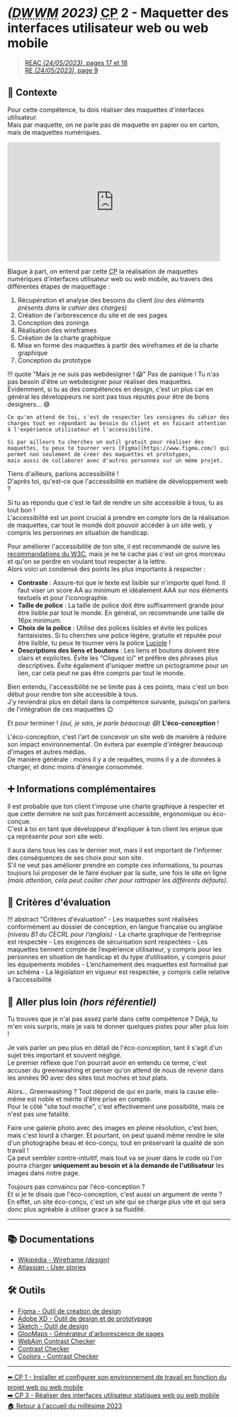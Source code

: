 # _(<abbr title="Développeur Web et Web Mobile">DWWM</abbr> 2023)_ <abbr title="Compétence Professionnelle">CP</abbr> 2 - Maquetter des interfaces utilisateur web ou web mobile
> [REAC _(24/05/2023)_, pages 17 et 18](https://www.banque.di.afpa.fr/EspaceEmployeursCandidatsActeurs/EGPResultat.aspx?ct=01280m04&type=t)  
> [RE _(24/05/2023)_, page 9](https://www.banque.di.afpa.fr/EspaceEmployeursCandidatsActeurs/EGPResultat.aspx?ct=01280m04&type=t)

## 🚀 Contexte

Pour cette compétence, tu dois réaliser des maquettes d'interfaces utilisateur.  
Mais par maquette, on ne parle pas de maquette en papier ou en carton, mais de maquettes numériques.

<iframe src="https://giphy.com/embed/28n0C19zo9OOvHnYww" width="480" height="269" frameBorder="0" class="giphy" allowFullScreen></iframe>

Blague à part, on entend par cette <abbr title="Compétence Professionnelle">CP</abbr> la réalisation de maquettes numériques d'interfaces utilisateur web ou web mobile, au travers des différentes étapes de maquettage :

1. Récupération et analyse des besoins du client _(ou des éléments présents dans le cahier des charges)_
2. Création de l'arborescence du site et de ses pages
3. Conception des zonings
4. Réalisation des wireframes
5. Création de la charte graphique
6. Mise en forme des maquettes à partir des wireframes et de la charte graphique
7. Conception du prototype

!!! quote "Mais je ne suis pas webdesigner ! 😱"
    Pas de panique ! Tu n'as pas besoin d'être un webdesigner pour réaliser des maquettes.  
    Évidemment, si tu as des compétences en design, c'est un plus car en général les développeurs ne sont pas tous réputés pour être de bons designers... 😅
    
    Ce qu'on attend de toi, c'est de respecter les consignes du cahier des charges tout en répondant au besoin du client et en faisant attention à l'expérience utilisateur et l'accessibilité.

    Si par ailleurs tu cherches un outil gratuit pour réaliser des maquettes, tu peux te tourner vers [Figma](https://www.figma.com/) qui permet non seulement de créer des maquettes et prototypes,
    mais aussi de collaborer avec d'autres personnes sur un même projet.

Tiens d'ailleurs, parlons accessibilité !  
D'après toi, qu'est-ce que l'accessibilité en matière de développement web ?

Si tu as répondu que c'est le fait de rendre un site accessible à tous, tu as tout bon !  
L'accessibilité est un point crucial à prendre en compte lors de la réalisation de maquettes, car tout le monde doit pouvoir accéder à un site web, y compris les personnes en situation de handicap.

Pour améliorer l'accessibilité de ton site, il est recommandé de suivre les [recommandations du W3C](https://www.w3.org/WAI/WCAG21/quickref/), mais je ne te cache pas c'est un gros morceau et qu'on se perdre en voulant tout respecter à la lettre.  
Alors voici un condensé des points les plus importants à respecter :

- **Contraste** : Assure-toi que le texte est lisible sur n'importe quel fond. Il faut viser un score AA au minimum et idéalement AAA sur nos éléments textuels et pour l'iconographie.
- **Taille de police** : La taille de police doit être suffisamment grande pour être lisible par tout le monde. En général, on recommande une taille de 16px minimum.
- **Choix de la police** : Utilise des polices lisibles et évite les polices fantaisistes. Si tu cherches une police légère, gratuite et réputée pour être lisible, tu peux te tourner vers la police [Luciole](https://luciole-vision.com/) !
- **Descriptions des liens et boutons** : Les liens et boutons doivent être clairs et explicites. Évite les "Cliquez ici" et préfère des phrases plus descriptives. Évite également d'uniquer mettre un pictogramme pour un lien, car cela peut ne pas être compris par tout le monde.

Bien entendu, l'accessibilité ne se limite pas à ces points, mais c'est un bon début pour rendre ton site accessible à tous.  
J'y reviendrai plus en détail dans la compétence suivante, puisqu'on parlera de l'intégration de ces maquettes 😉

Et pour terminer ! _(oui, je sais, je parle beaucoup 😅)_  **L'éco-conception** !

L'éco-conception, c'est l'art de concevoir un site web de manière à réduire son impact environnemental. On évitera par exemple d'intégrer beaucoup d'images et autres médias.  
De manière générale : moins il y a de requêtes, moins il y a de données à charger, et donc moins d'énergie consommée.

## ➕ Informations complémentaires
Il est probable que ton client t'impose une charte graphique à respecter et que cette dernière ne soit pas forcément accessible, ergonomique ou éco-conçue.  
C'est à toi en tant que développeur d'expliquer à ton client les enjeux que ça représente pour son site web.

Il aura dans tous les cas le dernier mot, mais il est important de l'informer des conséquences de ses choix pour son site.  
S'il ne veut pas améliorer prendre en compte ces informations, tu pourras toujours lui proposer de le faire évoluer par la suite, une fois le site en ligne _(mais attention, cela peut coûter cher pour rattraper les différents défauts)_.

## 📝 Critères d'évaluation
!!! abstract "Critères d'évaluation"
    - Les maquettes sont réalisées conformément au dossier de conception, en langue française ou anglaise _(niveau B1 du CECRL pour l’anglais)_
    - La charte graphique de l’entreprise est respectée
    - Les exigences de sécurisation sont respectées
    - Les maquettes tiennent compte de l’expérience utilisateur, y compris pour les personnes en situation de handicap et du type d’utilisation, y compris pour les équipements mobiles
    - L’enchainement des maquettes est formalisé par un schéma
    - La législation en vigueur est respectée, y compris celle relative à l’accessibilité

## 🤯 Aller plus loin _(hors référentiel)_
Tu trouves que je n'ai pas assez parlé dans cette compétence ? Déjà, tu m'en vois surpris, mais je vais te donner quelques pistes pour aller plus loin !

Je vais parler un peu plus en détail de l'éco-conception, tant il s'agit d'un sujet très important et souvent négligé.  
Le premier réflexe que l'on pourrait avoir en entendu ce terme, c'est accuser du greenwashing et penser qu'on attend de nous de revenir dans les années 90 avec des sites tout moches et tout plats.

Alors... Greenwashing ? Tout dépend de qui en parle, mais la cause elle-même est noble et mérite d'être prise en compte.  
Pour le côté "site tout moche", c'est effectivement une possibilité, mais ce n'est pas une fatalité.

Faire une galerie photo avec des images en pleine résolution, c'est bien, mais c'est lourd à charger. Et pourtant, on peut quand même rendre le site d'un photographe beau et éco-conçu, tout en préservant la qualité de son travail !  
Ça peut sembler contre-intuitif, mais tout va se jouer dans le code où l'on pourra charger **uniquement au besoin et à la demande de l'utilisateur** les images dans notre page.

Toujours pas convaincu par l'éco-conception ?  
Et si je te disais que l'éco-conception, c'est aussi un argument de vente ?  
En effet, un site éco-conçu, c'est un site qui se charge plus vite et qui sera donc plus agréable à utiliser grace à sa fluidité.

---

## 📚 Documentations
- [Wikipédia - Wireframe _(design)_](https://fr.wikipedia.org/wiki/Wireframe_(design))
- [Atlassian - User stories](https://www.atlassian.com/fr/agile/project-management/user-stories)

## 🛠️ Outils
- [Figma - Outil de création de design](https://www.figma.com/fr-fr/)
- [Adobe XD - Outil de design et de prototypage](https://www.adobe.com/fr/products/xd.html)
- [Sketch - Outil de design](https://www.sketch.com/)
- [GlooMaps - Générateur d'arborescence de pages](https://www.gloomaps.com/)
- [WebAim Contrast Checker](https://webaim.org/resources/contrastchecker/)
- [Contrast Checker](https://contrastchecker.com/)
- [Coolors - Contrast Checker](https://coolors.co/contrast-checker/112a46-acc8e5)

---

[⬅️ <abbr title="Compétence Professionnelle">CP</abbr> 1 - Installer et configurer son environnement de travail en fonction du projet web ou web mobile](cp-1-installer-et-configurer-son-environnement-de-travail-en-fonction-du-projet-web-ou-web-mobile.md)  
[➡️ <abbr title="Compétence Professionnelle">CP</abbr> 3 - Réaliser des interfaces utilisateur statiques web ou web mobile](cp-3-realiser-des-interfaces-statiques-web-ou-web-mobile.md)  
[🏠 Retour à l'accueil du millésime 2023](index.md)